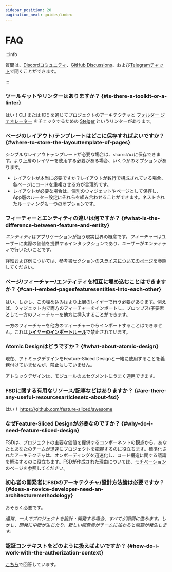 ```yaml
---
sidebar_position: 20
pagination_next: guides/index
---
```


# FAQ

:::info

質問は、[Discordコミュニティ][discord]、[GitHub Discussions][github-discussions]、および[Telegramチャット][telegram]で聞くことができます。

:::

### ツールキットやリンターはありますか？ {#is-there-a-toolkit-or-a-linter}

はい！CLI または IDE を通じてプロジェクトのアーキテクチャと [フォルダー ジェネレーター][ext-tools] をチェックするための [Steiger][ext-steiger] というリンターがあります。

### ページのレイアウト/テンプレートはどこに保存すればよいですか？ {#where-to-store-the-layouttemplate-of-pages}

シンプルなレイアウトテンプレートが必要な場合は、`shared/ui`に保存できます。より上層のレイヤーを使用する必要がある場合、いくつかのオプションがあります。

- レイアウトが本当に必要ですか？レイアウトが数行で構成されている場合、各ページにコードを重複させる方が合理的です。
- レイアウトが必要な場合は、個別のウィジェットやページとして保存し、App層のルーター設定にそれらを組み合わせることができます。ネストされたルーティングも一つのオプションです。

### フィーチャーとエンティティの違いは何ですか？ {#what-is-the-difference-between-feature-and-entity}

<i>エンティティ</i>はアプリケーションが扱う現実世界の概念です。<i>フィーチャー</i>はユーザーに実際の価値を提供するインタラクションであり、ユーザーがエンティティで行いたいことです。

詳細および例については、参考書セクションの[スライスについてのページ][reference-entities]を参照してください。

### ページ/フィーチャー/エンティティを相互に埋め込むことはできますか？ {#can-i-embed-pagesfeaturesentities-into-each-other}

はい、しかし、この埋め込みはより上層のレイヤーで行う必要があります。例えば、ウィジェット内で両方のフィーチャーをインポートし、プロップス/子要素として一方のフィーチャーを他方に挿入することができます。

一方のフィーチャーを他方のフィーチャーからインポートすることはできません。これは[**レイヤーのインポートルール**][import-rule-layers]で禁止されています。

### Atomic Designはどうですか？ {#what-about-atomic-design}

現在、アトミックデザインをFeature-Sliced Designと一緒に使用することを義務付けていませんが、禁止もしていません。

アトミックデザインは、モジュールの`ui`セグメントにうまく適用できます。

### FSDに関する有用なリソース/記事などはありますか？ {#are-there-any-useful-resourcesarticlesetc-about-fsd}

はい！ https://github.com/feature-sliced/awesome

### なぜFeature-Sliced Designが必要なのですか？ {#why-do-i-need-feature-sliced-design}

FSDは、プロジェクトの主要な価値を提供するコンポーネントの観点から、あなたとあなたのチームが迅速にプロジェクトを把握するのに役立ちます。標準化されたアーキテクチャは、オンボーディングを迅速化し、コード構造に関する議論を解決するのに役立ちます。FSDが作成された理由については、[モチベーション][motivation]のページを参照してください。

### 初心者の開発者にFSDのアーキテクチャ/設計方法論は必要ですか？ {#does-a-novice-developer-need-an-architecturemethodology}

おそらく必要です。

*通常、一人でプロジェクトを設計・開発する場合、すべてが順調に進みます。しかし、開発に中断が生じたり、新しい開発者がチームに加わると問題が発生します。*

### 認証コンテキストをどのように扱えばよいですか？ {#how-do-i-work-with-the-authorization-context}

[こちら](/docs/guides/examples/auth)で回答しています。

[ext-steiger]: https://github.com/feature-sliced/steiger
[ext-tools]: https://github.com/feature-sliced/awesome?tab=readme-ov-file#tools
[import-rule-layers]: /docs/reference/layers#import-rule-on-layers
[reference-entities]: /docs/reference/layers#entities
[motivation]: /docs/about/motivation
[telegram]: https://t.me/feature_sliced
[discord]: https://discord.gg/S8MzWTUsmp
[github-discussions]: https://github.com/feature-sliced/documentation/discussions
